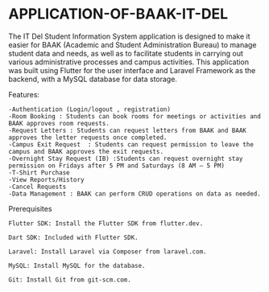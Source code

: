 # APPLICATION-OF-BAAK-IT-DEL

The IT Del Student Information System application is designed to make it easier for BAAK (Academic and Student Administration Bureau) 
to manage student data and needs, as well as to facilitate students in carrying out various administrative processes and campus activities.
This application was built using Flutter for the user interface and Laravel Framework as the backend, with a MySQL database for data storage.

Features: 

    -Authentication (Login/logout , registration) 
    -Room Booking : Students can book rooms for meetings or activities and BAAK approves room requests.
    -Request Letters : Students can request letters from BAAK and BAAK approves the letter requests once completed.
    -Campus Exit Request  : Students can request permission to leave the campus and BAAK approves the exit requests.
    -Overnight Stay Request (IB) :Students can request overnight stay permission on Fridays after 5 PM and Saturdays (8 AM – 5 PM)
    -T-Shirt Purchase 
    -View Reports/History
    -Cancel Requests
    -Data Management : BAAK can perform CRUD operations on data as needed.


Prerequisites

    Flutter SDK: Install the Flutter SDK from flutter.dev.
    
    Dart SDK: Included with Flutter SDK.
    
    Laravel: Install Laravel via Composer from laravel.com.
    
    MySQL: Install MySQL for the database.
    
    Git: Install Git from git-scm.com.



